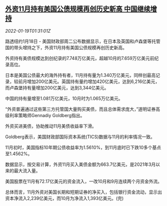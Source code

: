 <!--1642557662000-->
[外资11月持有美国公债规模再创历史新高 中国继续增持](https://cn.reuters.com/article/usa-treasury-foreign-0118-tues-idCNKBS2JT03X)
------

<div><i>2022-01-19T01:31:01Z</i></div><p>路透纽约1月18日 - 美国财政部周二公布数据显示，在日本及英国和卢森堡等托管国的带头增持之下，外资11月持有美国公债规模再创历史新高。</p><p>外资持有美债规模达到创纪录的7.748万亿美元，超越10月的7.659万亿美元前纪录高位。</p><p>日本是美国公债最大的海外持有者，11月持有量为1.340万亿美元，同样创最高记录，较前月增加200亿美元。英国持有量约增加420亿美元，达到6,216亿美元，而卢森堡持有量增加200亿美元，达到3,344亿美元。</p><p>中国的持有量增至1.081万亿美元，10月时为1.065万亿美元。</p><p>“外资普遍通过这些第三方托管国大量购买美债，而且总体需求庞大，”道明证券高级利率策略师Gennadiy Goldberg指出。</p><p>外资买进美债，协助推动11月美债收益率下滑。</p><p>Goldberg表示，美国财政部国际资本系统(TICS)数据与11月的利率情况一致。</p><p>11月初时，美国指标10年期公债收益率为1.5610%，到11月底时已下跌10多个基点至1.4562%。</p><p>数据显示，按交易计算，外资11月买入美债金额为663.7亿美元，是2021年3月以来的最大流入量。</p><p>美国股票在11月有72.17亿美元的资金流入，一改10月和9月连续两个月资金外流。</p><p>总体而言，11月外资对美国长期和短期证券的净买入，包括银行资金流动，显示出资本净流入2,239亿美元，而10月为净流入1,393亿美元。(完)</p>
